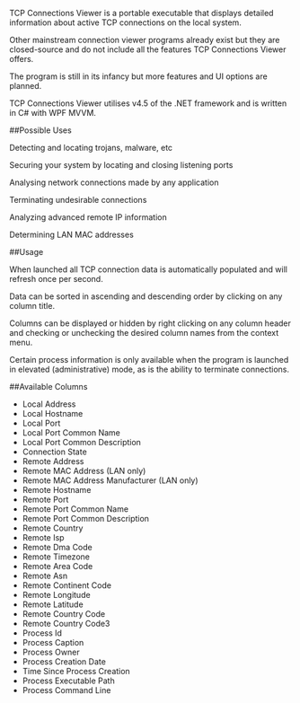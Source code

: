 TCP Connections Viewer is a portable executable that displays detailed information about active TCP connections on the local system.

Other mainstream connection viewer programs already exist but they are closed-source and do not include all the features TCP Connections Viewer offers. 

The program is still in its infancy but more features and UI options are planned.

TCP Connections Viewer utilises v4.5 of the .NET framework and is written in C# with WPF MVVM.


##Possible Uses

Detecting and locating trojans, malware, etc

Securing your system by locating and closing listening ports

Analysing network connections made by any application

Terminating undesirable connections

Analyzing advanced remote IP information

Determining LAN MAC addresses


##Usage

When launched all TCP connection data is automatically populated and will refresh once per second.

Data can be sorted in ascending and descending order by clicking on any column title.

Columns can be displayed or hidden by right clicking on any column header and checking or unchecking the desired column names from the context menu.

Certain process information is only available when the program is launched in elevated (administrative) mode, as is the ability to terminate connections.


##Available Columns

- Local Address
- Local Hostname
- Local Port
- Local Port Common Name
- Local Port Common Description
- Connection State
- Remote Address
- Remote MAC Address (LAN only)
- Remote MAC Address Manufacturer (LAN only)
- Remote Hostname
- Remote Port
- Remote Port Common Name
- Remote Port Common Description
- Remote Country
- Remote Isp
- Remote Dma Code
- Remote Timezone
- Remote Area Code
- Remote Asn
- Remote Continent Code
- Remote Longitude
- Remote Latitude
- Remote Country Code
- Remote Country Code3
- Process Id
- Process Caption
- Process Owner
- Process Creation Date
- Time Since Process Creation
- Process Executable Path
- Process Command Line
